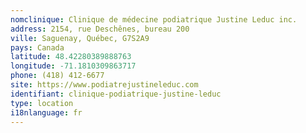 ```yaml
---
nomclinique: Clinique de médecine podiatrique Justine Leduc inc.
address: 2154, rue Deschênes, bureau 200
ville: Saguenay, Québec, G7S2A9
pays: Canada
latitude: 48.42280389888763
longitude: -71.1810309863717
phone: (418) 412-6677
site: https://www.podiatrejustineleduc.com
identifiant: clinique-podiatrique-justine-leduc
type: location
i18nlanguage: fr
---
```

